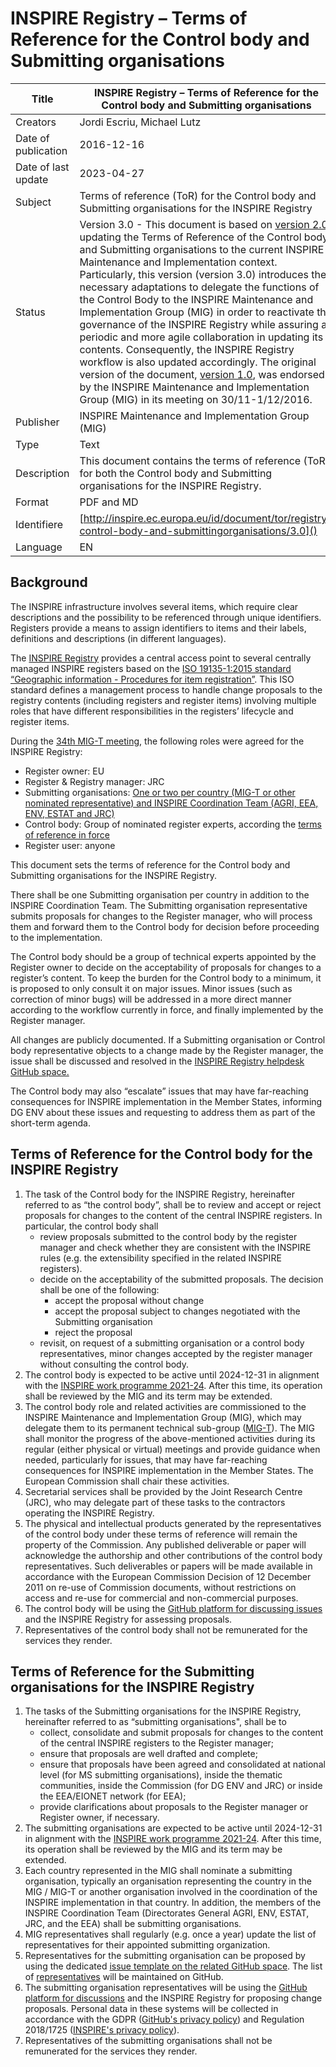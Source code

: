 # INSPIRE Registry – Terms of Reference for the Control body and Submitting organisations

| Title | INSPIRE Registry – Terms of Reference for the Control body and Submitting organisations |
|--|--|
| Creators | Jordi Escriu, Michael Lutz |
| Date of publication | 2016-12-16 |
| Date of last update | 2023-04-27 |
| Subject | Terms of reference (ToR) for the Control body and Submitting organisations for the INSPIRE Registry |
| Status | Version 3.0 - This document is based on [version 2.0](./old/registry-control-body-and-submitting-organisations-v2.0.md), updating the Terms of Reference of the Control body and Submitting organisations to the current INSPIRE Maintenance and Implementation context. Particularly, this version (version 3.0) introduces the necessary adaptations to delegate the functions of the Control Body to the INSPIRE Maintenance and Implementation Group (MIG) in order to reactivate the governance of the INSPIRE Registry while assuring a periodic and more agile collaboration in updating its contents. Consequently, the INSPIRE Registry workflow is also updated accordingly. The original version of the document, [version 1.0](https://github.com/INSPIRE-MIF/helpdesk-registry/commit/46d3c41dbf8d39abada9135f36e1655702fedbc2), was endorsed by the INSPIRE Maintenance and Implementation Group (MIG) in its meeting on 30/11-1/12/2016.|
| Publisher | INSPIRE Maintenance and Implementation Group (MIG) |
| Type | Text |
| Description | This document contains the terms of reference (ToR) for both the Control body and Submitting organisations for the INSPIRE Registry. |
| Format | PDF and MD |
| Identifiere | [http://inspire.ec.europa.eu/id/document/tor/registry-control-body-and-submittingorganisations/3.0]() |
| Language | EN |


## Background

The INSPIRE infrastructure involves several items, which require clear descriptions and the possibility to be referenced through unique identifiers. Registers provide a means to assign identifiers to items and their labels, definitions and descriptions (in different languages).

The [INSPIRE Registry](https://inspire.ec.europa.eu/registry) provides a central access point to several centrally managed INSPIRE registers based on the [ISO 19135-1:2015 standard “Geographic information - Procedures for item registration”](https://www.iso.org/standard/54721.html). This ISO standard defines a management process to handle change proposals to the registry contents (including registers and register items) involving multiple roles that have different responsibilities in the registers’ lifecycle and register items.

During the [34th MIG-T meeting](https://wayback.archive-it.org/12090/20201222012329/https:/ies-svn.jrc.ec.europa.eu/projects/mig-inspire/wiki/MIG-T_meeting_34), the following roles were agreed for the INSPIRE Registry:

-   Register owner: EU  
-   Register & Registry manager: JRC
-   Submitting organisations: [One or two per country (MIG-T or other nominated representative) and INSPIRE Coordination Team (AGRI, EEA, ENV, ESTAT and JRC)](https://github.com/INSPIRE-MIF/helpdesk-registry/blob/main/submitting-organisations-list.md)
-   Control body:  Group of nominated register experts, according the [terms of reference in force]([https://github.com/INSPIRE-MIF/helpdesk-registry/blob/main/control-body-list.md](https://github.com/INSPIRE-MIF/helpdesk-registry/edit/main/registry-control-body-and-submitting-organisations.md))
-   Register user: anyone

This document sets the terms of reference for the Control body and Submitting organisations for the INSPIRE Registry.

There shall be one Submitting organisation per country in addition to the INSPIRE Coordination Team. The Submitting organisation representative submits proposals for changes to the Register manager, who will process them and forward them to the Control body for decision before proceeding to the implementation.

The Control body should be a group of technical experts appointed by the Register owner to decide on the acceptability of proposals for changes to a register’s content. To keep the burden for the Control body to a minimum, it is proposed to only consult it on major issues. Minor issues (such as correction of minor bugs) will be addressed in a more direct manner according to the workflow currently in force, and finally implemented by the Register manager.

All changes are publicly documented. If a Submitting organisation or Control body representative objects to a change made by the Register manager, the issue shall be discussed and resolved in the [INSPIRE Registry helpdesk GitHub space.](https://github.com/INSPIRE-MIF/helpdesk-registry/blob/main/submitting-organisations-list.md)

The Control body may also “escalate” issues that may have far-reaching consequences for INSPIRE implementation in the Member States, informing DG ENV about these issues and requesting to address them as part of the short-term agenda.

## Terms of Reference for the Control body for the INSPIRE Registry

 1.  The task of the Control body for the INSPIRE Registry, hereinafter referred to as “the control body”, shall be to review and accept or reject proposals for changes to the content of the central INSPIRE registers. In particular, the control body shall
	 *  review proposals submitted to the control body by the register manager and check whether they are consistent with the INSPIRE rules (e.g. the extensibility specified in the related INSPIRE registers).
	 *  decide on the acceptability of the submitted proposals. The decision shall be one of the following:
		  *  accept the proposal without change
		  *  accept the proposal subject to changes negotiated with the Submitting organisation
		  *  reject the proposal
       *  revisit, on request of a submitting organisation or a control body representatives, minor changes accepted by the register manager without consulting the control body.
2.  The control body is expected to be active until 2024-12-31 in alignment with the [INSPIRE work programme 2021-24](https://webgate.ec.europa.eu/fpfis/wikis/display/InspireMIG/INSPIRE+work+programme+2021-24).  After this time, its operation shall be reviewed by the MIG and its term may be extended.
3.  The control body role and related activities are commissioned to the INSPIRE Maintenance and Implementation Group (MIG), which may delegate them to its permanent technical sub-group ([MIG-T](https://wikis.ec.europa.eu/pages/viewpage.action?pageId=33528041)). The MIG shall monitor the progress of the above-mentioned activities during its regular (either physical or virtual) meetings and provide guidance when needed, particularly for issues, that may have far-reaching consequences for INSPIRE implementation in the Member States. The European Commission shall chair these activities.
4.  Secretarial services shall be provided by the Joint Research Centre (JRC), who may delegate part of these tasks to the contractors operating the INSPIRE Registry.
5.  The physical and intellectual products generated by the representatives of the control body under these terms of reference will remain the property of the Commission. Any published deliverable or paper will acknowledge the authorship and other contributions of the control body representatives. Such deliverables or papers will be made available in accordance with the European Commission Decision of 12 December 2011 on re-use of Commission documents, without restrictions on access and re-use for commercial and non-commercial purposes.
6.  The control body will be using the [GitHub platform for discussing issues](https://github.com/INSPIRE-MIF/helpdesk-registry/issues) and the INSPIRE Registry for assessing proposals.
7.  Representatives of the control body shall not be remunerated for the services they render.

## Terms of Reference for the Submitting organisations for the INSPIRE Registry

1.  The tasks of the Submitting organisations for the INSPIRE Registry, hereinafter referred to as “submitting organisations", shall be to
    *  collect, consolidate and submit proposals for changes to the content of the central INSPIRE registers to the Register manager;
    *  ensure that proposals are well drafted and complete;
	*  ensure that proposals have been agreed and consolidated at national level (for MS submitting organisations), inside the thematic communities, inside the Commission (for DG ENV and JRC) or inside the EEA/EIONET network (for EEA);
	*  provide clarifications about proposals to the Register manager or Register owner, if necessary.
2.  The submitting organisations are expected to be active until 2024-12-31 in alignment with the [INSPIRE work programme 2021-24](https://webgate.ec.europa.eu/fpfis/wikis/display/InspireMIG/INSPIRE+work+programme+2021-24). After this time, its operation shall be reviewed by the MIG and its term may be extended.
3.  Each country represented in the MIG shall nominate a submitting organisation, typically an organisation representing the country in the MIG / MIG-T or another organisation involved in the coordination of the INSPIRE implementation in that country. In addition, the members of the INSPIRE Coordination Team (Directorates General AGRI, ENV, ESTAT, JRC, and the EEA) shall be submitting organisations.
4.  MIG representatives shall regularly (e.g. once a year) update the list of representatives for their appointed submitting organization.
5.  Representatives for the submitting organisation can be proposed by using the dedicated [issue template on the related GitHub space](https://github.com/INSPIRE-MIF/helpdesk-registry/issues/new?assignees=&labels=submitting+organisation+nomination&template=nominate-submitting-organisation.md&title=). The list of [representatives](https://github.com/INSPIRE-MIF/helpdesk-registry/blob/main/submitting-organisations-list.md) will be maintained on GitHub.
6.  The submitting organisation representatives will be using the [GitHub platform for discussions](https://github.com/INSPIRE-MIF/helpdesk-registry/issues) and the INSPIRE Registry for proposing change proposals. Personal data in these systems will be collected in accordance with the GDPR ([GitHub's privacy policy](https://docs.github.com/en/github/site-policy/github-privacy-statement)) and Regulation 2018/1725 ([INSPIRE's privacy policy](https://inspire.ec.europa.eu/privacy-policy/59294)).
7.  Representatives of the submitting organisations shall not be remunerated for the services they render.
